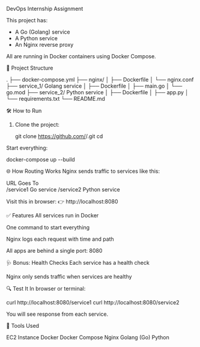 DevOps Internship Assignment

This project has:
- A Go (Golang) service
- A Python service
- An Nginx reverse proxy

All are running in Docker containers using Docker Compose.

📁 Project Structure

.
├── docker-compose.yml
├── nginx/
│ ├── Dockerfile
│ └── nginx.conf
├── service_1/  Golang service
│ ├── Dockerfile
│ ├── main.go
│ └── go.mod
├── service_2/  Python service
│ ├── Dockerfile
│ ├── app.py
│ └── requirements.txt
└── README.md

 🛠️ How to Run

1. Clone the project:
   
   git clone https://github.com/<your-username>/<your-repo>.git
   cd 

Start everything:

docker-compose up --build


🌐 How Routing Works
Nginx sends traffic to services like this:

URL	           Goes To     
/service1	     Go service
/service2	     Python service

Visit this in browser:
👉 http://localhost:8080

✅ Features
All services run in Docker

One command to start everything

Nginx logs each request with time and path

All apps are behind a single port: 8080

🩺 Bonus: Health Checks
Each service has a health check

Nginx only sends traffic when services are healthy

🔍 Test It
In browser or terminal:

curl http://localhost:8080/service1
curl http://localhost:8080/service2

You will see response from each service.

🧰 Tools Used

EC2 Instance
Docker
Docker Compose
Nginx
Golang (Go)
Python
